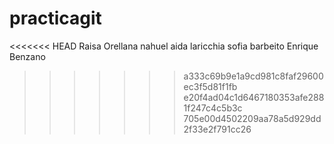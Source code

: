 # practicagit
<<<<<<< HEAD
Raisa Orellana
nahuel
aida laricchia
sofia barbeito
Enrique Benzano

>>>>>>> a333c69b9e1a9cd981c8faf29600ec3f5d81f1fb
>>>>>>> e20f4ad04c1d6467180353afe2881f247c4c5b3c
>>>>>>> 705e00d4502209aa78a5d929dd2f33e2f791cc26
